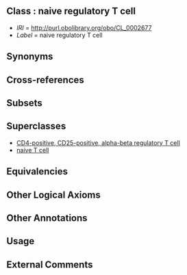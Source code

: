 
## Class : naive regulatory T cell

 * *IRI* = http://purl.obolibrary.org/obo/CL_0002677
 * *Label* = naive regulatory T cell

## Synonyms


## Cross-references


## Subsets


## Superclasses

 * [CD4-positive, CD25-positive, alpha-beta regulatory T cell](../../CL/92/CL_0000792.md)
 * [naive T cell](../../CL/98/CL_0000898.md)

## Equivalencies


## Other Logical Axioms


## Other Annotations


## Usage


## External Comments

